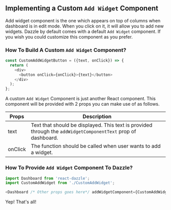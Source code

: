 ## Implementing a Custom `Add Widget` Component
Add widget component is the one which appears on top of columns when dashboard is in edit mode. When you click on it, it will allow you to add new widgets. Dazzle by default comes with a default `Add Widget` component. If you wish you could customize this component as you prefer.

### How To Build A Custom `Add Widget` Component?

```javascript
const CustomAddWidgetButton = ({text, onClick}) => {
  return (
    <div>
      <button onClick={onClick}>{text}</button>
    </div>
  );
};
```

A custom `Add Widget` Component is just another React component. This component will be provided with 2 props you can make use of as follows.

| Props | Description |
| --- | --- |
|text | Text that should be displayed. This text is provided through the `addWidgetComponentText` prop of dashboard.|
|onClick | The function should be called when user wants to add a widget. |

### How To Provide `Add Widget` Component To Dazzle?
```javascript
import Dashboard from 'react-dazzle';
import CustomAddWidget from './CustomAddWidget';

<Dashboard /* Other props goes here*/ addWidgetComponent={CustomAddWidget}  />
```

Yep! That's all!
